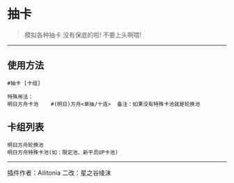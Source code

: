 # 抽卡
> 模拟各种抽卡
> 没有保底的啦!
> 不要上头啊喂!

---
## 使用方法
```
#抽卡 [卡组]

特殊用法：
明日方舟卡池    #(明日)方舟<单抽/十连>  备注：如果没有特殊卡池就是轮换池
```

## 卡组列表
```
明日方舟轮换池
明日方舟特殊卡池(如：限定池、新干员UP卡池)
```

---
插件作者：Ailitonia
二改：星之谷绫沫